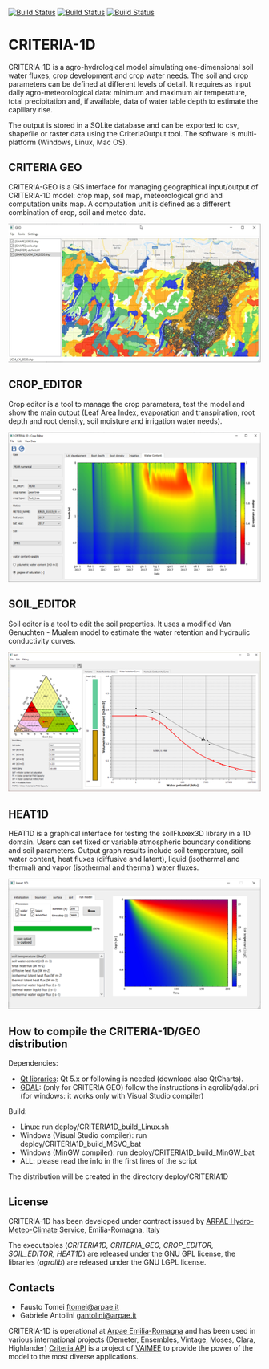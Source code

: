 [![Build Status](https://badges.herokuapp.com/travis/ARPA-SIMC/CRITERIA1D?branch=master&env=DOCKER_IMAGE=centos:8&label=centos8)](https://travis-ci.org/ARPA-SIMC/CRITERIA1D)
[![Build Status](https://badges.herokuapp.com/travis/ARPA-SIMC/CRITERIA1D?branch=master&env=DOCKER_IMAGE=ubuntu:xenial&label=ubuntuxenial)](https://travis-ci.org/ARPA-SIMC/CRITERIA1D)
[![Build Status](https://copr.fedorainfracloud.org/coprs/simc/stable/package/CRITERIA1D/status_image/last_build.png)](https://copr.fedorainfracloud.org/coprs/simc/stable/package/CRITERIA1D/)

# CRITERIA-1D
CRITERIA-1D is a agro-hydrological model simulating one-dimensional soil water fluxes, crop development and crop water needs. The soil and crop parameters can be defined at different levels of detail. It requires as input daily agro-meteorological data: minimum and maximum air temperature, total precipitation and, if available, data of water table depth to estimate the capillary rise. 

The output is stored in a SQLite database and can be exported to csv, shapefile or raster data using the CriteriaOutput tool. The software is multi-platform (Windows, Linux, Mac OS).

## CRITERIA GEO
CRITERIA-GEO is a GIS interface for managing geographical input/output of CRITERIA-1D model: crop map, soil map, meteorological grid and computation units map. A computation unit is defined as a different combination of crop, soil and meteo data.

![](https://github.com/ARPA-SIMC/CRITERIA1D/blob/master/DOC/img/criteriaGeo.png)

## CROP_EDITOR
Crop editor is a tool to manage the crop parameters, test the model and show the main output (Leaf Area Index, evaporation and transpiration, root depth and root density, soil moisture and irrigation water needs). 

![](https://github.com/ARPA-SIMC/CRITERIA1D/blob/master/DOC/img/cropEditor.png)

## SOIL_EDITOR
Soil editor is a tool to edit the soil properties. It uses a modified Van Genuchten - Mualem model to estimate the water retention and hydraulic conductivity curves. 

![](https://github.com/ARPA-SIMC/CRITERIA1D/blob/master/DOC/img/soilEditor.png)

## HEAT1D 
HEAT1D is a graphical interface for testing the soilFluxex3D library in a 1D domain. Users can set fixed or variable atmospheric boundary conditions and soil parameters. Output graph results include soil temperature, soil water content, heat fluxes (diffusive and latent), liquid (isothermal and thermal) and vapor (isothermal and thermal) water fluxes.

![](https://github.com/ARPA-SIMC/CRITERIA1D/blob/master/DOC/img/heat1D.png)

## How to compile the CRITERIA-1D/GEO distribution
Dependencies:
- [Qt libraries](https://www.qt.io/download-qt-installer): Qt 5.x or following is needed (download also QtCharts).
- [GDAL](https://gdal.org/): (only for CRITERIA GEO) follow the instructions in agrolib/gdal.pri (for windows: it works only with Visual Studio compiler)

Build:
- Linux: run deploy/CRITERIA1D_build_Linux.sh
- Windows (Visual Studio compiler): run deploy/CRITERIA1D_build_MSVC_bat
- Windows (MinGW compiler): run deploy/CRITERIA1D_build_MinGW_bat       
- ALL: please read the info in the first lines of the script

The distribution will be created in the directory deploy/CRITERIA1D


## License
CRITERIA-1D has been developed under contract issued by 
[ARPAE Hydro-Meteo-Climate Service](https://github.com/ARPA-SIMC), Emilia-Romagna, Italy

The executables (*CRITERIA1D, CRITERIA_GEO, CROP_EDITOR, SOIL_EDITOR, HEAT1D*) are released under the GNU GPL license, the libraries (*agrolib*) are released under the GNU LGPL license.

## Contacts
- Fausto Tomei ftomei@arpae.it
- Gabriele Antolini gantolini@arpae.it

CRITERIA-1D is operational at [Arpae Emilia-Romagna](https://www.arpae.it/it/temi-ambientali/meteo/scopri-di-piu/strumenti-di-modellistica/criteria/criteria-modello-di-bilancio-idrico) and has been used in various international projects (Demeter, Ensembles, Vintage, Moses, Clara, Highlander)
[Criteria API](https://criteria.vaimee.it/) is a project of [VAIMEE](https://vaimee.com/) to provide the power of the model to the most diverse applications.
